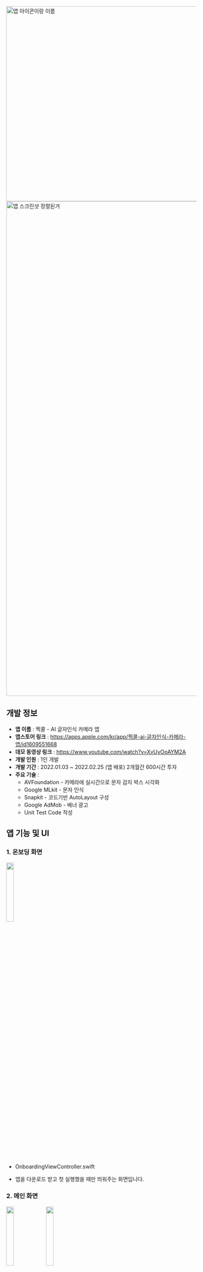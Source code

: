 <img width="515" alt="앱 아이콘이랑 이름" src="https://user-images.githubusercontent.com/61315014/155673238-7e328891-866a-4fb6-8aa6-5ff992e56e0b.png">

<img width="1306" alt="앱 스크린샷 정렬된거" src="https://user-images.githubusercontent.com/61315014/155672842-71c0023d-8b97-4d5d-a1e5-75eee1bae163.png">

 


## 개발 정보   
- **앱 이름** : 찍콜 - AI 글자인식 카메라 앱   
- **앱스토어 링크** : https://apps.apple.com/kr/app/찍콜-ai-글자인식-카메라-앱/id1609551668   
- **데모 동영상 링크** : https://www.youtube.com/watch?v=XvUyOoAYM2A   
- **개발 인원** : 1인 개발  
- **개발 기간** : 2022.01.03 ~ 2022.02.25 (앱 배포)   2개월간 600시간 투자 
- **주요 기술** :   
  - AVFoundation - 카메라에 실시간으로 문자 감지 박스 시각화   
  - Google MLkit - 문자 인식   
  - Snapkit - 코드기반 AutoLayout 구성   
  - Google AdMob - 배너 광고  
  - Unit Test Code 작성    
  

## 앱 기능 및 UI   
### 1. 온보딩 화면   
<img src ="https://user-images.githubusercontent.com/61315014/155839877-2d8c320c-1dcf-4560-a8fa-a6fa705ad605.gif" width="20%" />

- OnboardingViewController.swift    

- 앱을 다운로드 받고 첫 실행했을 때만 띄워주는 화면입니다.  
   
### 2. 메인 화면   
<img src ="https://user-images.githubusercontent.com/61315014/155840408-73721286-3f3d-4ccb-b325-45909e335e46.gif" width="20%" />  <img src ="https://user-images.githubusercontent.com/61315014/155842860-33dd2c2b-97cd-4965-9249-ae8e2b6e6bec.gif" width="20%" /> 

- MainViewController.swift   

- 카메라에서 실시간으로 문자 감지 박스를 시각화합니다.   

- 전화모드 : 촬영한 사진안에서 전화번호를 인식했을 경우, 바로 전화 연결을 시도합니다. 그 뒤 인식화면으로 이동합니다.  

- 기본모드 : 촬영 후 바로 전화를 연결하지 않습니다. 인식화면으로 이동합니다.   
   
### 3. 인식 화면
<img src ="https://user-images.githubusercontent.com/61315014/155842359-63eacc7d-f0ed-4ca8-bf54-9bf17f7b68fd.gif" width="20%" />   
   
- RecognizeViewController.swift   
   
- 찍은 사진이나, 앨범에서 가져온 사진에서 문자를 인식합니다.  
    
- 문자 박스를 선택하면 상단의 Text View 에 표시됩니다.   
   
- 선택한 텍스트를 복사 / 공유 할 수 있습니다.   
   
### 4. 그 외 설정, 정보 화면
<img src ="https://user-images.githubusercontent.com/61315014/156487261-1d050061-d489-4eb2-be26-cf79c7164574.PNG" width="20%" /> <img src ="https://user-images.githubusercontent.com/61315014/156487343-d01e8880-3fe6-4f41-a91a-2bf26099414b.PNG" width="20%" /> <img src="https://user-images.githubusercontent.com/61315014/156487926-1cd80c01-2c78-4bc0-8712-2e17f1824c56.PNG" width="20%" /> <img src="https://user-images.githubusercontent.com/61315014/156487999-ec6a58c9-d20e-4d94-993f-52895ac852a6.PNG" width="20%" />

- MainSettingViewController.swift   
   
- SubSettingViewController.swift   
   
- InfoViewController.swift   
   
- HelpInfoViewController.swift
   
- 여러가지 설정을 할 수 있습니다.   
   
- 앱에 관한 정보를 표시합니다.
   
- Google AdMob 배너 광고를 표시합니다.
   
## 개발 일기   
노션에 앱 개발 시작 날 부터 배포 완료 날까지 매일 개발 일기를 작성했습니다.   
### [일기 스크린샷 1]
<img width="996" alt="개발일기1" src="https://user-images.githubusercontent.com/61315014/158165643-8aae6aef-a989-4c5b-ab31-44277f66bbb4.png">  

### [일기 스크린샷 2]
<img width="951" alt="개발일기2" src="https://user-images.githubusercontent.com/61315014/158165523-38ade5be-7cb8-4df5-a943-0f79f23cf186.png">   

### 토글을 열면 이런 식으로 상세한 일기가 작성 되어있습니다.   
<img width="840" alt="개발일기토글" src="https://user-images.githubusercontent.com/61315014/158165845-94d484df-b12c-4d1d-8618-ee4f5b0c39c1.png">

